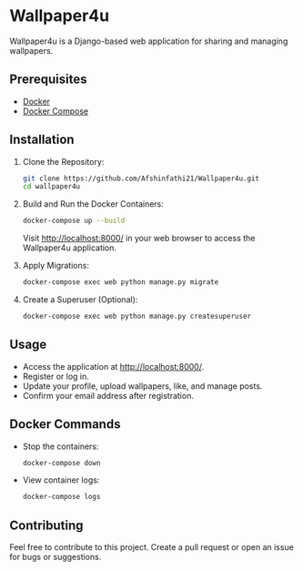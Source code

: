 # Wallpaper4u

Wallpaper4u is a Django-based web application for sharing and managing wallpapers.

## Prerequisites

- [Docker](https://www.docker.com/get-started)
- [Docker Compose](https://docs.docker.com/compose/install/)

## Installation

1. Clone the Repository:

    ```bash
    git clone https://github.com/Afshinfathi21/Wallpaper4u.git
    cd wallpaper4u
    ```


2. Build and Run the Docker Containers:

    ```bash
    docker-compose up --build
    ```

    Visit [http://localhost:8000/](http://localhost:8000/) in your web browser to access the Wallpaper4u application.

3. Apply Migrations:

    ```bash
    docker-compose exec web python manage.py migrate
    ```

4. Create a Superuser (Optional):

    ```bash
    docker-compose exec web python manage.py createsuperuser
    ```

## Usage

- Access the application at [http://localhost:8000/](http://localhost:8000/).
- Register or log in.
- Update your profile, upload wallpapers, like, and manage posts.
- Confirm your email address after registration.

## Docker Commands

- Stop the containers:

    ```bash
    docker-compose down
    ```

- View container logs:

    ```bash
    docker-compose logs
    ```

## Contributing

Feel free to contribute to this project. Create a pull request or open an issue for bugs or suggestions.

